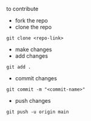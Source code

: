 to contribute
- fork the repo
- clone the repo
```
git clone <repo-link>
```
- make changes
- add changes
```
git add .
```
- commit changes
```
git commit -m "<commit-name>"
```
- push changes
```
git push -u origin main
```